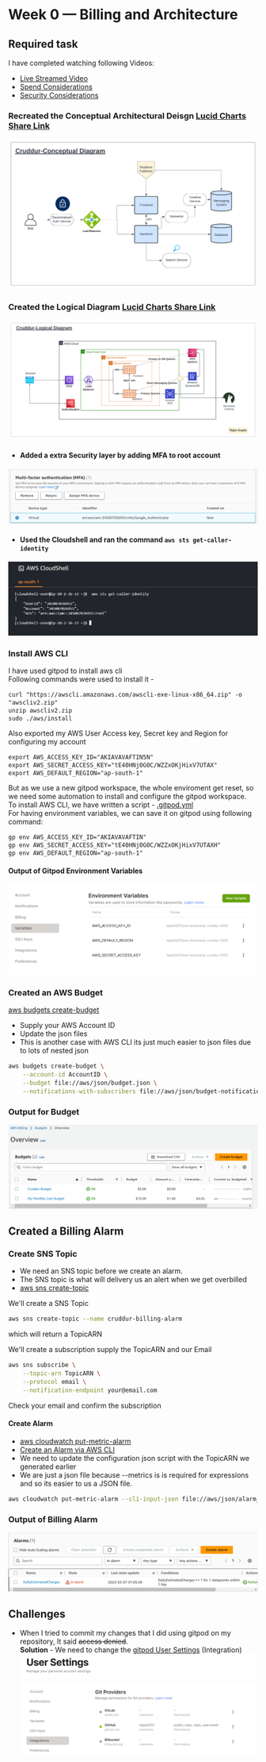 # Week 0 — Billing and Architecture

## Required task

I have completed watching following Videos:<br>

- [Live Streamed Video](https://www.youtube.com/watch?v=SG8blanhAOg&list=PLBfufR7vyJJ7k25byhRXJldB5AiwgNnWv&index=12)
- [Spend Considerations](https://www.youtube.com/watch?v=OVw3RrlP-sI&list=PLBfufR7vyJJ7k25byhRXJldB5AiwgNnWv&index=13)
- [Security Considerations](https://www.youtube.com/watch?v=4EMWBYVggQI&list=PLBfufR7vyJJ7k25byhRXJldB5AiwgNnWv&index=15)

### Recreated the Conceptual Architectural Deisgn [Lucid Charts Share Link](https://lucid.app/lucidchart/bddb7abd-ce99-4fe8-bdea-4b6cac593b02/edit?viewport_loc=-610%2C-395%2C2675%2C1220%2C0_0&invitationId=inv_9247036a-92e3-441a-9dba-b31a08cd03fd)


![Cruddur Conceptual Design](assets/week0_Cruddur_Conceptual_Diagram.png)

### Created the Logical Diagram [Lucid Charts Share Link](https://lucid.app/lucidchart/0a38119e-29b1-483d-aaed-9e17ae2713d8/edit?viewport_loc=1076%2C-102%2C1024%2C467%2C0_0&invitationId=inv_8fde57b7-434d-4ec2-87f6-578fe6394683)

![Cruddur Logical Design](assets/week0_Cruddur_Logical_Diagram.png)


- #### Added a extra Security layer by adding MFA to root account
![MFA](assets/week0_MFA_Proof.png)

- #### Used the Cloudshell and ran the command `aws sts get-caller-identity` 

![Clouddhell](assets/week0_cloudshell.png)

### Install AWS CLI <br>
I have used gitpod to install aws cli <br>
Following commands were used to install it - 
```
curl "https://awscli.amazonaws.com/awscli-exe-linux-x86_64.zip" -o "awscliv2.zip"
unzip awscliv2.zip
sudo ./aws/install
```

Also exported my AWS User Access key, Secret key and Region for configuring my account
```
export AWS_ACCESS_KEY_ID="AKIAVAVAFTIN5N"
export AWS_SECRET_ACCESS_KEY="tE40HNj0G0C/WZZxOKjHixV7UTAX"
export AWS_DEFAULT_REGION="ap-south-1"
```

But as we use a new gitpod workspace, the whole enviroment get reset, so we need some automation to install and configure the gitpod workspace.<br>
To install AWS CLI, we have written a script - [.gitpod.yml](../.gitpod.yml)<br>
For having environment variables, we can save it on gitpod using following command:
```
gp env AWS_ACCESS_KEY_ID="AKIAVAVAFTIN"
gp env AWS_SECRET_ACCESS_KEY="tE40HNj0G0C/WZZxOKjHixV7UTAXH"
gp env AWS_DEFAULT_REGION="ap-south-1"
```

#### Output of Gitpod Environment Variables

![Gitpod Environment Variables](assets/week0_gp_variables.png)


### Created an AWS Budget

[aws budgets create-budget](https://docs.aws.amazon.com/cli/latest/reference/budgets/create-budget.html)


- Supply your AWS Account ID
- Update the json files
- This is another case with AWS CLI its just much easier to json files due to lots of nested json

```sh
aws budgets create-budget \
    --account-id AccountID \
    --budget file://aws/json/budget.json \
    --notifications-with-subscribers file://aws/json/budget-notifications-with-subscribers.json
```
### Output for Budget
![AWS BUdget](assets/week0_Budget.png)


## Created a Billing Alarm

### Create SNS Topic

- We need an SNS topic before we create an alarm.
- The SNS topic is what will delivery us an alert when we get overbilled
- [aws sns create-topic](https://docs.aws.amazon.com/cli/latest/reference/sns/create-topic.html)

We'll create a SNS Topic
```sh
aws sns create-topic --name cruddur-billing-alarm
```
which will return a TopicARN

We'll create a subscription supply the TopicARN and our Email
```sh
aws sns subscribe \
    --topic-arn TopicARN \
    --protocol email \
    --notification-endpoint your@email.com
```

Check your email and confirm the subscription

#### Create Alarm

- [aws cloudwatch put-metric-alarm](https://docs.aws.amazon.com/cli/latest/reference/cloudwatch/put-metric-alarm.html)
- [Create an Alarm via AWS CLI](https://aws.amazon.com/premiumsupport/knowledge-center/cloudwatch-estimatedcharges-alarm/)
- We need to update the configuration json script with the TopicARN we generated earlier
- We are just a json file because --metrics is is required for expressions and so its easier to us a JSON file.

```sh
aws cloudwatch put-metric-alarm --cli-input-json file://aws/json/alarm_config.json
```

### Output of Billing Alarm

![Billing Alarm](assets/week0_billing_alarm.png)


## Challenges

- When I tried to commit my changes that I did using gitpod on my repository, It said ~~access denied~~.<br>
**Solution** - We need to change the [gitpod User Settings](https://gitpod.io/user/integrations) (Integration)
![gitpod integration setting](assets/week0_gitpod_access.png)


